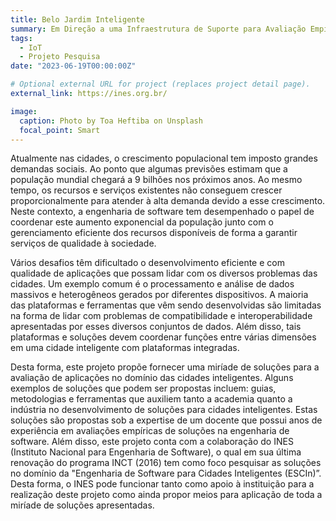 ```yaml
---
title: Belo Jardim Inteligente
summary: Em Direção a uma Infraestrutura de Suporte para Avaliação Empírica de Soluções para Cidades Inteligentes Usando Engenharia de Software.
tags:
  - IoT
  - Projeto Pesquisa
date: "2023-06-19T00:00:00Z"

# Optional external URL for project (replaces project detail page).
external_link: https://ines.org.br/

image:
  caption: Photo by Toa Heftiba on Unsplash
  focal_point: Smart
---
```


Atualmente nas cidades, o crescimento populacional tem imposto grandes demandas sociais. Ao ponto que algumas previsões estimam que a população mundial chegará a 9 bilhões nos próximos anos. Ao mesmo tempo, os recursos e serviços existentes não conseguem crescer proporcionalmente para atender à alta demanda devido a esse crescimento. Neste contexto, a engenharia de software tem desempenhado o papel de coordenar este  aumento exponencial da população junto com o gerenciamento eficiente dos recursos disponíveis de forma a garantir serviços de qualidade à sociedade.


Vários desafios têm dificultado o desenvolvimento eficiente e com qualidade de aplicações que possam lidar com os diversos problemas das cidades. Um exemplo comum é o processamento e análise de dados massivos e heterogêneos gerados por diferentes dispositivos. A maioria das plataformas e ferramentas que vêm sendo desenvolvidas são limitadas na forma de lidar com problemas de compatibilidade e interoperabilidade apresentadas por esses diversos conjuntos de dados. Além disso, tais plataformas e soluções devem coordenar funções entre várias dimensões em uma cidade inteligente com plataformas integradas.


Desta forma, este projeto propõe fornecer uma miríade de soluções para a avaliação de aplicações no domínio das cidades inteligentes. Alguns exemplos de soluções que podem ser propostas incluem: guias, metodologias e ferramentas que auxiliem tanto a academia quanto a indústria no desenvolvimento de soluções para cidades inteligentes. Estas soluções são propostas sob a expertise de um docente que possui anos de experiência em avaliações empíricas de soluções na engenharia de software. Além disso, este projeto conta com a colaboração do INES (Instituto Nacional para Engenharia de Software), o qual em sua última renovação do programa INCT (2016) tem como foco pesquisar as soluções no domínio da "Engenharia de Software para Cidades Inteligentes (ESCIn)”. Desta forma, o INES pode funcionar tanto como apoio à instituição para a realização deste projeto como ainda propor meios para aplicação de toda a miríade de soluções apresentadas.
